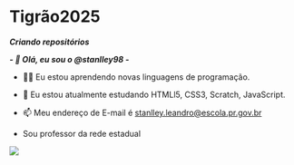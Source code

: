# Tigrão2025

***Criando repositórios*** 

***- 👋 Olá, eu sou o @stanlley98 -***

- 🧑‍💻 Eu estou aprendendo novas linguagens de programação.
  
- 🌱 Eu estou atualmente estudando HTMLl5, CSS3, Scratch, JavaScript.

- 📫 Meu endereço de E-mail é stanlley.leandro@escola.pr.gov.br
   
- Sou professor da rede estadual

![](https://media1.giphy.com/media/v1.Y2lkPTc5MGI3NjExcGJ1dHc2ZzBuNGNmNjBjY3ZranlyNnFvdWgxcWtrdTJpOTQyY2RhMiZlcD12MV9pbnRlcm5hbF9naWZfYnlfaWQmY3Q9Zw/TUOSneOOtImPurKwph/giphy.gif) 

